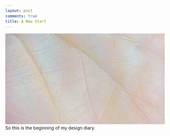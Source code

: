 ```yaml
---
layout: post
comments: true
title: A New Start
---
```

![mano](/images/_hero.jpg)
So this is the beginning of my design diary.
